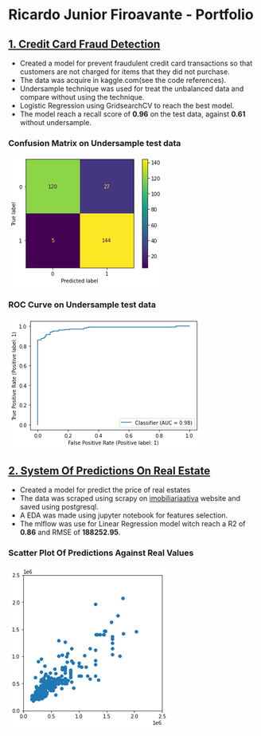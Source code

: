# Ricardo Junior Firoavante - Portfolio

## [1. Credit Card Fraud Detection](https://github.com/RichardMan13/credit_card_fraud_detection)

* Created a model for prevent fraudulent credit card transactions so that customers are not charged for items that they did not purchase.
* The data was acquire in kaggle.com(see the code references).
* Undersample technique was used for treat the unbalanced data and compare without using the technique.
* Logistic Regression using GridsearchCV to reach the best model.
* The model reach a recall score of **0.96** on the test data, against **0.61** without undersample.

### Confusion Matrix on Undersample test data
![Confusion Matrix on Undersample test data](/images/cm_1.png)
### ROC Curve on Undersample test data
![ROC Curve on Undersample test data](/images/roc_1.png)

## [2. System Of Predictions On Real Estate ](https://github.com/RichardMan13/system_of_predictions_on_real_estate)

* Created a model for predict the price of real estates
* The data was scraped using scrapy on [imobiliariaativa](https://www.imobiliariaativa.com.br) website and saved using postgresql.
* A EDA was made using jupyter notebook for features selection.
* The mlflow was use for Linear Regression model witch reach a R2 of **0.86** and RMSE of **188252.95**.

### Scatter Plot Of Predictions Against Real Values
![Scatter Plot Of Predictions Against Real Values](/images/pred_vs_real_values.png)
